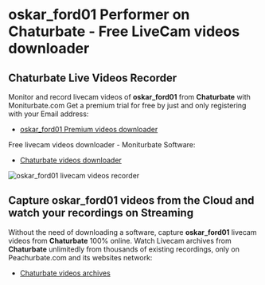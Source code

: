 # oskar_ford01 Performer on Chaturbate - Free LiveCam videos downloader

## Chaturbate Live Videos Recorder

Monitor and record livecam videos of **oskar_ford01** from **Chaturbate** with Moniturbate.com
Get a premium trial for free by just and only registering with your Email address:
* [oskar_ford01 Premium videos downloader](https://moniturbate.com/request-demo-licence-key.html)

Free livecam videos downloader - Moniturbate Software:
* [Chaturbate videos downloader](https://moniturbate.com/moniturbate-download-software.html)

![oskar_ford01 livecam videos recorder](https://peachurnet.com/templates/moniturbate-software.png)


## Capture oskar_ford01 videos from the Cloud and watch your recordings on Streaming

Without the need of downloading a software, capture **oskar_ford01** livecam videos from **Chaturbate** 100% online.
Watch Livecam archives from **Chaturbate** unlimitedly from thousands of existing recordings, only on Peachurbate.com and its websites network:
* [Chaturbate videos archives](https://peachurnet.com/)